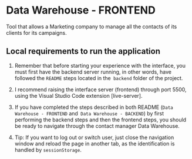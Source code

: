 # Data Warehouse - FRONTEND
Tool that allows a Marketing company to manage all the contacts of its clients for its campaigns.

## Local requirements to run the application
1. Remember that before starting your experience with the interface, you must first have the backend server running, in other words, have followed the `README` steps located in the` backend` folder of the project.

2. I recommend raising the interface server (frontend) through port 5500, using the Visual Studio Code extension [live-server].

3. If you have completed the steps described in both README (`Data Warehouse - FRONTEND` and` Data Warehouse - BACKEND`) by first performing the backend steps and then the frontend steps, you should be ready to navigate through the contact manager Data Warehouse.

4. Tip: If you want to log out or switch user, just close the navigation window and reload the page in another tab, as the identification is handled by `sessionStorage`.
